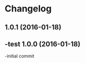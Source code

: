 Changelog
=========
1.0.1 (2016-01-18)
-------------------
-test
1.0.0 (2016-01-18)
-------------------
-initial commit